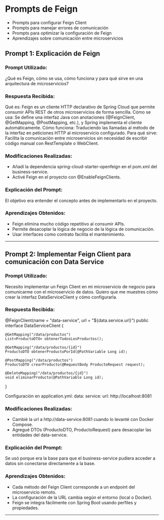 # Prompts de Feign
- Prompts para configurar Feign Client
- Prompts para manejar errores de comunicación
- Prompts para optimizar la configuración de Feign
- Aprendizajes sobre comunicación entre microservicios


## Prompt 1: Explicación de Feign 

### Prompt Utilizado:
¿Qué es Feign, cómo se usa, cómo funciona y para qué sirve en una arquitectura de microservicios?

### Respuesta Recibida:
Qué es: Feign es un cliente HTTP declarativo de Spring Cloud que permite consumir APIs REST de otros microservicios de forma sencilla.
Cómo se usa: Se define una interfaz Java con anotaciones (@FeignClient, @GetMapping, @PostMapping, etc.), y Spring implementa el cliente automáticamente.
Cómo funciona: Traduciendo las llamadas al método de la interfaz en peticiones HTTP al microservicio configurado.
Para qué sirve: Facilita la comunicación entre microservicios sin necesidad de escribir código manual con RestTemplate o WebClient.

### Modificaciones Realizadas:
- Añadí la dependencia spring-cloud-starter-openfeign en el pom.xml del business-service.
- Activé Feign en el proyecto con @EnableFeignClients.

### Explicación del Prompt:
El objetivo era entender el concepto antes de implementarlo en el proyecto.

### Aprendizajes Obtenidos:
- Feign elimina mucho código repetitivo al consumir APIs.
- Permite desacoplar la lógica de negocio de la lógica de comunicación.
- Usar interfaces como contrato facilita el mantenimiento.

---

## Prompt 2: Implementar Feign Client para comunicación con Data Service

### Prompt Utilizado:
Necesito implementar un Feign Client en mi microservicio de negocio para comunicarme con el microservicio de datos.
Quiero que me muestres cómo crear la interfaz DataServiceClient y cómo configurarla.

### Respuesta Recibida:
@FeignClient(name = "data-service", url = "${data.service.url}")
public interface DataServiceClient {

    @GetMapping("/data/productos")
    List<ProductoDTO> obtenerTodosLosProductos();
    
    @GetMapping("/data/productos/{id}")
    ProductoDTO obtenerProductoPorId(@PathVariable Long id);
    
    @PostMapping("/data/productos")
    ProductoDTO crearProducto(@RequestBody ProductoRequest request);
    
    @DeleteMapping("/data/productos/{id}")
    void eliminarProducto(@PathVariable Long id);
}

Configuración en application.yml:
data:
service:
url: http://localhost:8081


### Modificaciones Realizadas:
- Cambié la url a http://data-service:8081 cuando lo levanté con Docker Compose.
- Agregué DTOs (ProductoDTO, ProductoRequest) para desacoplar las entidades del data-service.

### Explicación del Prompt:
Se usó porque era la base para que el business-service pudiera acceder a datos sin conectarse directamente a la base.

### Aprendizajes Obtenidos:
- Cada método del Feign Client corresponde a un endpoint del microservicio remoto.
- La configuración de la URL cambia según el entorno (local o Docker).
- Feign se integra fácilmente con Spring Boot usando perfiles y propiedades.

---
